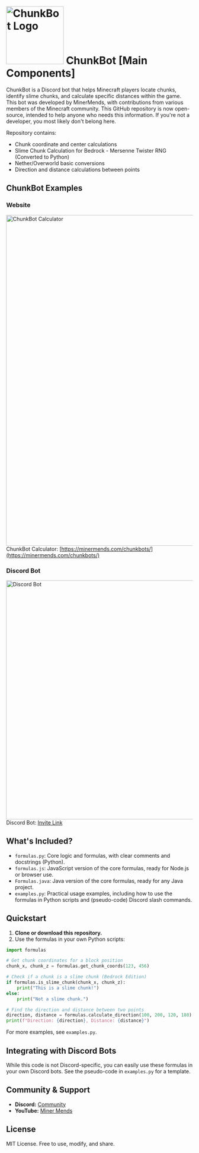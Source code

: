 # <img width="155" height="156" alt="ChunkBot Logo" src="https://github.com/user-attachments/assets/a6d4f7e4-442b-4be4-98d8-df418615c4f3" /> ChunkBot [Main Components]

ChunkBot is a Discord bot that helps Minecraft players locate chunks, identify slime chunks, and calculate specific distances within the game. This bot was developed by MinerMends, with contributions from various members of the Minecraft community. This GitHub repository is now open-source, intended to help anyone who needs this information. If you're not a developer, you most likely don't belong here.

Repository contains:
- Chunk coordinate and center calculations
- Slime Chunk Calculation for Bedrock - Mersenne Twister RNG (Converted to Python)
- Nether/Overworld basic conversions
- Direction and distance calculations between points

## ChunkBot Examples
### Website
[<img width="739" height="891" alt="ChunkBot Calculator" src="https://github.com/user-attachments/assets/dae00065-9047-4b33-b294-19419dac4e02"/>](https://minermends.com/chunkbots/)
ChunkBot Calculator: [https://minermends.com/chunkbots/](https://minermends.com/chunkbots/)

### Discord Bot
[<img width="505" height="644" alt="Discord Bot" src="https://github.com/user-attachments/assets/7a0ed3d1-754d-4142-a478-2f0ef5161814"/>](https://discord.com/oauth2/authorize?client_id=1094929282196848721&permissions=2147483648&scope=applications.commands%20bot)
Discord Bot: [Invite Link](https://discord.bots.gg/bots/1094929282196848721)

## What's Included?
- `formulas.py`: Core logic and formulas, with clear comments and docstrings (Python).
- `formulas.js`: JavaScript version of the core formulas, ready for Node.js or browser use.
- `Formulas.java`: Java version of the core formulas, ready for any Java project.
- `examples.py`: Practical usage examples, including how to use the formulas in Python scripts and (pseudo-code) Discord slash commands.

## Quickstart

1. **Clone or download this repository.**
2. Use the formulas in your own Python scripts:

```python
import formulas

# Get chunk coordinates for a block position
chunk_x, chunk_z = formulas.get_chunk_coords(123, 456)

# Check if a chunk is a slime chunk (Bedrock Edition)
if formulas.is_slime_chunk(chunk_x, chunk_z):
    print("This is a slime chunk!")
else:
    print("Not a slime chunk.")

# Find the direction and distance between two points
direction, distance = formulas.calculate_direction(100, 200, 120, 180)
print(f"Direction: {direction}, Distance: {distance}")
```

For more examples, see `examples.py`.

## Integrating with Discord Bots

While this code is not Discord-specific, you can easily use these formulas in your own Discord bots. See the pseudo-code in `examples.py` for a template.

## Community & Support
- **Discord:** [Community](https://discord.gg/7B52t6wY2r)
- **YouTube:** [Miner Mends](https://youtube.com/minermends)
  
## License
MIT License. Free to use, modify, and share. 
